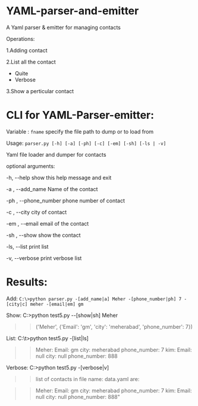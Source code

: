 # YAML-parser-and-emitter

A Yaml parser & emitter for managing contacts

Operations:

1.Adding contact

2.List all the contact
  - Quite 
  - Verbose
  
3.Show a perticular contact

# CLI for YAML-Parser-emitter:

Variable : `fname` specify the file path to dump or to load from 

Usage: `parser.py [-h] [-a] [-ph] [-c] [-em] [-sh] [-ls | -v]`

Yaml file loader and dumper for contacts

optional arguments:

  -h, --help            show this help message and exit
  
  -a , --add_name       Name of the contact
  
  -ph , --phone_number  phone number of contact
  
  -c , --city           city of contact
  
  -em , --email         email of the contact
  
  -sh , --show          show the contact
  
  -ls, --list           print list
  
  -v, --verbose         print verbose list
  
  # Results:

Add:
```C:\>python parser.py -[add_name|a] Meher -[phone_number|ph] 7 -[city|c] meher -[email|em] gm```
 
Show: 
C:\>python test5.py --[show|sh] Meher
>>('Meher', {'Email': 'gm', 'city': 'meherabad', 'phone_number': 7})

List:
C:\t>python test5.py -[list|ls]

>>Meher:
  >> Email: gm
  >>city: meherabad
  >>phone_number: 7
>>kim:
  >>Email: null
  >>city: null
  >>phone_number: 888

Verbose:
C:\>python test5.py -[verbose|v]

>>list of contacts in file name: data.yaml are:

>>Meher:
  >>Email: gm
  >>city: meherabad
  >>phone_number: 7
>>kim:
  >>Email: null
  >>city: null
  >>phone_number: 888"
